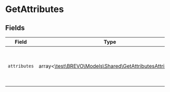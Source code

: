 # GetAttributes


## Fields

| Field                                                                                                      | Type                                                                                                       | Required                                                                                                   | Description                                                                                                |
| ---------------------------------------------------------------------------------------------------------- | ---------------------------------------------------------------------------------------------------------- | ---------------------------------------------------------------------------------------------------------- | ---------------------------------------------------------------------------------------------------------- |
| `attributes`                                                                                               | array<[\test\BREVO\Models\Shared\GetAttributesAttributes](../../models/shared/GetAttributesAttributes.md)> | :heavy_check_mark:                                                                                         | Listing of available contact attributes in your account                                                    |